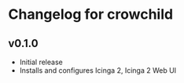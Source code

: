# Changelog for crowchild

## v0.1.0

* Initial release
* Installs and configures Icinga 2, Icinga 2 Web UI
